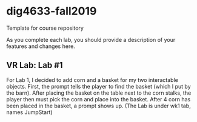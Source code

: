 # dig4633-fall2019
Template for course repository

As you complete each lab, you should provide a description of your features and changes here.

## VR Lab: Lab #1 

For Lab 1, I decided to add corn and a basket for my two interactable objects. First, the prompt tells the player to find the basket (which I put by the barn). After placing the basket on the table next to the corn stalks, the player then must pick the corn and place into the basket. After 4 corn has been placed in the basket, a prompt shows up. (The Lab is under wk1 tab, names JumpStart)
